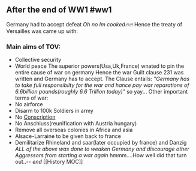 ## After the end of WW1 #ww1
Germany had to accept defeat _Oh no Im cooked🔥🔥_
Hence the treaty of Versailles was came up with:
### Main aims of TOV:
* Collective security
* World peace
The superior powers(Usa,Uk,France) wnated to pin the entire cause of war on germany
Hence the war Guilt clause 231 was written and Germany has to accept. The Clause entails:
_"Germany has to take full responsibilty for the war and hance pay war reparations of 6.6billion pounds(roughly 6.6 Trillion today)"_
so yay...
Other important terms of war:
* No airforce
* Disarm to 100k Soldiers in army
* No [Conscription](https://www.google.com/search?q=defintion+of+conscription&rlz=1C1GCGD_enSG1097SG1097&oq=defintion+of+conscription&gs_lcrp=EgZjaHJvbWUyBggAEEUYOTIHCAEQIRiPAtIBCDUzMzFqMGo3qAIAsAIA&sourceid=chrome&ie=UTF-)
* No Anschluss(reunification with Austria hungary)
* Remove all overseas colonies in Africa and asia
* Alsace-Larraine to be given back to france
* Demilitarize Rhineland and saar(later occupied by france) and Danzig
*ALL of the above was done to weaken Germany and discourage other Aggressors from starting a war again*
hmmm....How well did that turn out..--
_end_
[[History MOC]]